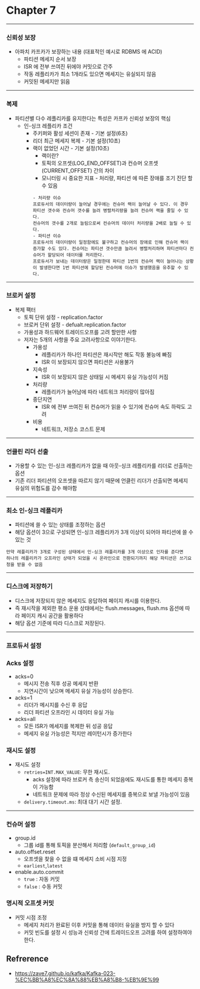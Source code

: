# Chapter 7

---
### 신뢰성 보장
- 아파치 카프카가 보장하는 내용 (대표적인 예시로 RDBMS 에 ACID)
  - 파티션 메세지 순서 보장
  - ISR 에 전부 쓰여진 뒤에야 커밋으로 간주
  - 작동 레플리카가 최소 1개라도 있으면 메세지는 유실되지 않음
  - 커밋된 메세지만 읽음
---
### 복제
- 파티션별 다수 레플리카를 유지한다는 특성은 카프카 신뢰성 보장의 핵심
  - 인-싱크 레플리카 조건
    - 주키퍼와 활성 세션이 존재 - 기본 설정(6초)
    - 리더 최근 메세지 복제 - 기본 설정(10초)
    - 랙이 없었던 시간 - 기본 설정(10초)
      - 랙이란? 
      - 토픽의 오프셋(LOG_END_OFFSET)과 컨슈머 오프셋(CURRENT_OFFSET) 간의 차이
      - 모니터링 시 중요한 지표 - 처리량, 파티션 에 따른 장애를 조기 진단 할 수 있음
      ```
      - 처리량 이슈
      프로듀서의 데이터량이 늘어날 경우에는 컨슈머 랙이 늘어날 수 있다. 이 경우 파티션 갯수와 컨슈머 갯수를 늘려 병렬처리량을 늘려 컨슈머 랙을 줄일 수 있다.
      컨슈머의 갯수를 2개로 늘림으로써 컨슈머의 데이터 처리량을 2배로 늘릴 수 있다.
      - 파티션 이슈
      프로듀서의 데이터량이 일정함에도 불구하고 컨슈머의 장애로 인해 컨슈머 랙이 증가할 수도 있다. 컨슈머는 파티션 갯수만큼 늘려서 병렬처리하며 파티션마다 컨슈머가 할당되어 데이터를 처리한다.
      프로듀서가 보내는 데이터량은 일정한데 파티션 1번의 컨슈머 랙이 늘어나는 상황이 발생한다면 1번 파티션에 할당된 컨슈머에 이슈가 발생했음을 유추할 수 있다.
      ```
---
### 브로커 설정
- 복제 팩터
  - 토픽 단위 설정 - replication.factor
  - 브로커 단위 설정 - defualt.replication.factor
  - 가용성과 하드웨어 트레이드오프를 고려 할만한 사항
  - 저자는 5개의 사항을 주요 고려사항으로 이야기한다.
    - 가용성
      - 레플리카가 하나인 파티션은 재시작만 해도 작동 불능에 빠짐
      - ISR 이 보장되지 않으면 파티션은 사용불가
    - 지속성
      - ISR 이 보장되지 않은 상태일 시 메세지 유실 가능성이 커짐
    - 처리량
      - 레플리카가 늘어남에 따라 네트워크 처리량이 많아짐
    - 중단지연
      - ISR 에 전부 쓰여진 뒤 컨슈머가 읽을 수 있기에 컨슈머 속도 하락도 고려
    - 비용
      - 네트워크, 저장소 코스트 문제
---
### 언클린 리더 선출
- 가용할 수 있는 인-싱크 레플리카가 없을 때 아웃-싱크 레플리카를 리더로 선출하는 옵션
- 기존 리더 파티션의 오프셋을 따르지 않기 때문에 언클린 리더가 선출되면 메세지 유실의 위험도를 감수 해야함

---
### 최소 인-싱크 레플리카
- 파티션에 쓸 수 있는 상태를 조정하는 옵션
- 해당 옵션이 3으로 구성되면 인-싱크 레플리카가 3개 이상이 되어야 파티션에 쓸 수 있는 것 
```
만약 레플리카가 3개로 구성된 상태에서 인-싱크 레플리카를 3개 이상으로 인자를 준다면
하나의 레플리카가 오프라인 상태가 되었을 시 온라인으로 전환되기까지 해당 파티션은 쓰기요청을 받을 수 없음
```
---
### 디스크에 저장하기
- 디스크에 저장되지 않은 메세지도 응답하여 페이지 캐시를 이용한다.
- 즉 재시작을 제외한 평소 운용 상태에서는 flush.messages, flush.ms 옵션에 따라 페이지 캐시 공간을 활용하다
- 해당 옵션 기준에 따라 디스크로 저장된다.

---
### 프로듀서 설정

### Acks 설정
- acks=0
  - 메시지 전송 직후 성공 메세지 반환
  - 지연시간이 낮으며 메세지 유실 가능성이 상승한다.
- acks=1
  - 리더가 메시지를 수신 후 응답
  - 리더 파티션 오프라인 시 데이터 유실 가능
- acks=all
  - 모든 ISR가 메세지를 복제한 뒤 성공 응답
  - 메세지 유실 가능성은 적지만 레이턴시가 증가한다

### 재시도 설정
- 재시도 설정
  - `retries=INT.MAX_VALUE`: 무한 재시도.
    - acks 설정에 따라 브로커 측 송신이 되었음에도 재시도를 통한 메세지 중복이 가능함
    - 네트워크 문제에 따라 정상 수신된 메세지를 중복으로 보낼 가능성이 있음
  - `delivery.timeout.ms`: 최대 대기 시간 설정.

---

### 컨슈머 설정
- group.id
  - 그룹 id를 통해 토픽을 분산해서 처리함 (`default_group_id`)
- auto.offset.reset
  - 오프셋을 찾을 수 없을 떄 메세지 소비 시점 지정
  - `earliest`,`latest`
- enable.auto.commit
  - `true` : 자동 커밋
  - `false` : 수동 커밋

### 명시적 오프셋 커밋
- 커밋 시점 조정
  - 메세지 처리가 완료된 이후 커밋을 통해 데이터 유실을 방지 할 수 있다
  - 커밋 빈도를 설정 시 성능과 신뢰성 간에 트레이드오프 고려를 하여 설정하여야 한다.

## Refrerence
- https://zave7.github.io/kafka/Kafka-023-%EC%BB%A8%EC%8A%88%EB%A8%B8-%EB%9E%99
